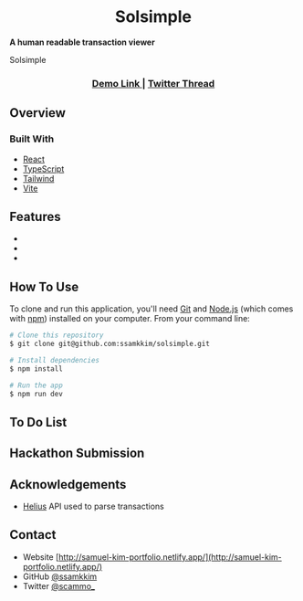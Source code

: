 <div align="center">
  <h1>Solsimple</div>
  
  <p>
    <strong>A human readable transaction viewer</strong>
  </p>
  Solsimple</div>

<div align="center">
  <h3>
    <a href="https://solsimple.netlify.app/">
      Demo Link
    </a>
    <span> | </span>
    <a href="https://twitter.com/scammo_/status/1617589403622461440?s=20&t=Mq5bvPfM78PGZ9V8O2rmBQ">
      Twitter Thread 
    </a>
  </h3>
</div>

<!-- OVERVIEW -->

## Overview


### Built With

<!-- This section should list any major frameworks that you built your project using. Here are a few examples.-->

- [React](https://reactjs.org/)
- [TypeScript](https://www.typescriptlang.org/)
- [Tailwind](https://tailwindcss.com/)
- [Vite](https://vitejs.dev/)

## Features

-
-
-

## How To Use

<!-- Example: -->

To clone and run this application, you'll need [Git](https://git-scm.com) and [Node.js](https://nodejs.org/en/download/) (which comes with [npm](http://npmjs.com)) installed on your computer. From your command line:

```bash
# Clone this repository
$ git clone git@github.com:ssamkkim/solsimple.git

# Install dependencies
$ npm install

# Run the app
$ npm run dev
```

## To Do List 

## Hackathon Submission

## Acknowledgements

<!-- This section should list any articles or add-ons/plugins that helps you to complete the project. This is optional but it will help you in the future. For example: -->

- [Helius](https://helius.xyz/) API used to parse transactions 

## Contact

- Website [http://samuel-kim-portfolio.netlify.app/](http://samuel-kim-portfolio.netlify.app/)
- GitHub [@ssamkkim](https://github.com/ssamkkim)
- Twitter [@scammo_](https://twitter.com/scammo_)
